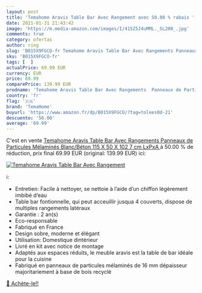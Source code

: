 ```yaml
---
layout: post
title: 'Temahome Aravis Table Bar Avec Rangement avec 50.00 % rabais '
date: 2021-01-31 21:43:42
image: 'https://m.media-amazon.com/images/I/415Z5J4uMML._SL200_.jpg'
comments: true
category: ofertas
author: ring
slug: 'B015X9FGCO-fr Temahome Aravis Table Bar Avec Rangements Panneaux de...'
sku: 'B015X9FGCO-fr'
tags: [  ]
actualPrice: 69.99 EUR
currency: EUR
price: 69.99
comparePrice: 139.99 EUR
prodname: 'Temahome Aravis Table Bar Avec Rangements  Panneaux de Particules Mélaminés  Blanc/Béton  115 X 50 X 102 7 cm  LxPxA '
country: 'fr'
flag: '🇫🇷'
brand: 'TemaHome'
buyurl: 'https://www.amazon.fr/dp/B015X9FGCO/?tag=tolees0d-21'
descuento: '50.00'
average: '69.99'
---
```


C'est en vente [Temahome Aravis Table Bar Avec Rangements  Panneaux de Particules Mélaminés  Blanc/Béton  115 X 50 X 102 7 cm  LxPxA ](https://www.amazon.fr/dp/B015X9FGCO/?tag=tolees0d-21)  à  50.00 % de réduction, prix final  69.99 EUR (original: 139.99 EUR) ici:

[![Temahome Aravis Table Bar Avec Rangement](https://m.media-amazon.com/images/I/415Z5J4uMML._SL200_.jpg)](https://www.amazon.fr/dp/B015X9FGCO/?tag=tolees0d-21)

ℹ️:

- Entretien: Facile à nettoyer, se nettoie à l’aide d’un chiffon légèrement imbibé d’eau
- Table bar fontionnelle, qui peut acceuillir jusqua 4 couverts, dispose de multiples rangements latéraux
- Garantie : 2 an(s)
- Eco-responsable
- Fabriqué en France
- Design sobre, moderne et élégant
- Utilisation: Domestique dintérieur
- Livré en kit avec notice de montage
- Adaptés aux espaces réduits, le meuble aravis est la table de bar idéale pour la cuisine
- Fabriqué en panneaux de particules mélaminés de 16 mm dépaisseur majoritariement à base de bois recyclé

[🛒 Achète-le!!](https://www.amazon.fr/dp/B015X9FGCO/?tag=tolees0d-21)
